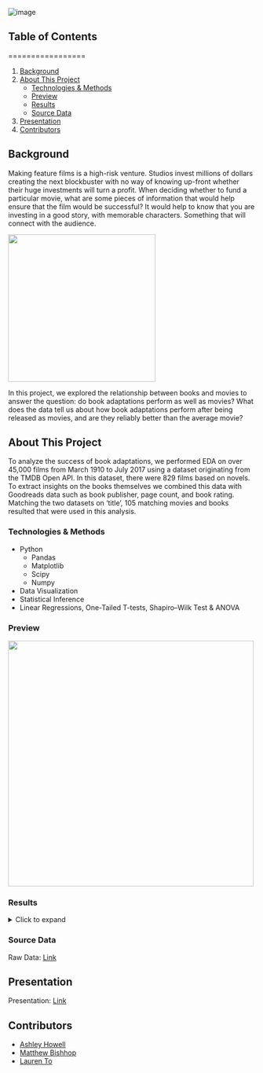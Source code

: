 ![image](https://i.pinimg.com/originals/86/13/02/861302679501d1c6e037fdc7d17ec756.jpg)

## Table of Contents
   =================

  1. [Background](#background)
  2. [About This Project](#about-this-project)
       - [Technologies & Methods](#technologies--methods)
       - [Preview](#preview)
       - [Results](#results)
       - [Source Data](#source-data)
  3. [Presentation](#presentation)
  4. [Contributors](#contributors)

## Background 
Making feature films is a high-risk venture. Studios invest millions of dollars creating the next blockbuster with no way of knowing up-front whether their huge investments will turn a profit. When deciding whether to fund a particular movie, what are some pieces of information that would help ensure that the film would be successful? It would help to know that you are investing in a good story, with memorable characters. Something that will connect with the audience. 

<img src="https://m.media-amazon.com/images/M/MV5BNWIwODRlZTUtY2U3ZS00Yzg1LWJhNzYtMmZiYmEyNmU1NjMzXkEyXkFqcGdeQXVyMTQxNzMzNDI@._V1_.jpg" width=300 align=center>

In this project, we explored the relationship between books and movies to answer the question: do book adaptations perform as well as movies? What does the data tell us about how book adaptations perform after being released as movies, and are they reliably better than the average movie?

## About This Project
To analyze the success of book adaptations, we performed EDA on over 45,000 films from March 1910 to July 2017 using a dataset originating from the TMDB Open API. In this dataset, there were 829 films based on novels. To extract insights on the books themselves we combined this data with Goodreads data such as book publisher, page count, and book rating. Matching the two datasets on ‘title’, 105 matching movies and books resulted that were used in this analysis. 

### Technologies & Methods
- Python
     - Pandas
     - Matplotlib
     - Scipy
     - Numpy
- Data Visualization
- Statistical Inference
- Linear Regressions, One-Tailed T-tests, Shapiro–Wilk Test & ANOVA
     

### Preview
<img src="https://user-images.githubusercontent.com/75763314/132150877-986048a6-5b7a-43e4-90eb-5e7bf685cba0.png" width=500 align=center>

### Results
<details>
  <summary>Click to expand</summary>

  ##### 1. Hypothesis: Book to film adaptations have higher ratings than most films. **Result: True**
 
<img src="https://user-images.githubusercontent.com/75763314/132149924-41c355d4-b4e3-4268-ad7f-204761d4c9e2.png" width=500 align=center> <br>
Looking at the scatter plot, the sample is a good representation of the population, although the sample ratings are primarily between 5 & 10, whereas the population ratings have a much wider variance. Looking at the histogram, data is normally distributed except for a number of films that received a zero rating. The greatest frequency for sample is ~7, whereas the greatest frequency for population is closer to 6.<br>

  ##### 2. Hypothesis: Horror adaptation films have higher ratings than other film genres. **Result: False**
  
<img src="https://user-images.githubusercontent.com/75763314/132150196-c173839d-00e7-47ee-bb87-c8fa5030da48.png" width=500 align=center> <br>

The p-value is greater than .05 so no effect was observed between genres. We can infer that book to film adaptations have similar means across genres. The box plot reveals that book to film adaptations tend to be highly rated on IMBD, regardless of genre.<br>

  ##### 3. Hypothesis: The number of book reviewers and rating for adaptation films are correlated. Result: False
   
<img src="https://user-images.githubusercontent.com/75763314/132150294-87b113dc-8825-4e65-8e9a-dfab1c04f220.png" width=300 align=center> <br>
From the pattern observed from the scatterplot and regression, the low rvalue shows that there is not a relationship between the number of pages in a novel and the rating of the film adaptation. The r squared value of 1% can be interpreted as the length of the book explains 1% of the variation in film adaptation scores. The relationship between these variables is not very meaningful.<br>

  ##### 4. Hypothesis: The number of pages for adaptation films are correlated. **Result: False**

<img src="https://user-images.githubusercontent.com/75763314/132150324-fff36189-7a4b-4b1e-bed0-88bbc22af80a.png" width=300 align=center> <br>
From the pattern observed from the scatterplot and regression, the low rvalue shows that there is not a relationship between the number of goodreads reviews and the rating of the film adaptation. The r squared value of 4% can be interpreted as the book rating explains 4% of the variation in film adaptation scores. The relationship between these variables is not very meaningful.<br>
</details>
   
### Source Data
Raw Data: [Link](https://drive.google.com/drive/u/0/folders/1bF9VaI-7scQclkEFgliX6AUroOKSVfCw)

## Presentation

Presentation: [Link](https://github.com/laurenemilyto/film_adapatation_success/blob/main/presentation.pptx)

## Contributors
- [Ashley Howell](https://github.com/[ahowellgates])
- [Matthew Bishhop](https://github.com/[mabishop84])
- [Lauren To](https://github.com/[laurenemilyto])
